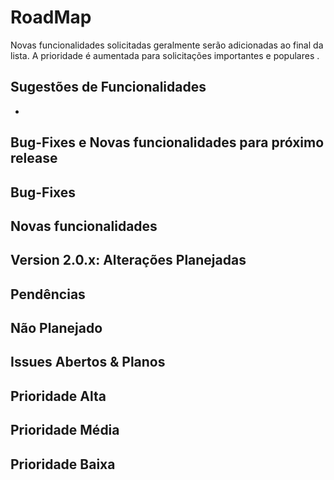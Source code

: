 RoadMap
==========

Novas funcionalidades solicitadas geralmente serão adicionadas ao final da lista.
A prioridade é aumentada para solicitações importantes e populares .


Sugestões de Funcionalidades
----------------------------

* 



Bug-Fixes e Novas funcionalidades para próximo release
------------------------------------------------------

Bug-Fixes
---------


Novas funcionalidades
---------------------



Version 2.0.x: Alterações Planejadas
------------------------------------

Pendências
----------


Não Planejado
-------------



Issues Abertos & Planos
-----------------------

Prioridade Alta
---------------


Prioridade Média
----------------


Prioridade Baixa
----------------

